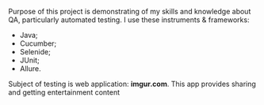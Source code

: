 Purpose of this project is demonstrating of my skills and knowledge about QA, particularly automated testing. 
I use these instruments & frameworks:
 - Java;
 - Cucumber;
 - Selenide;
 - JUnit;
 - Allure.

Subject of testing is web application: **imgur.com**.
This app provides sharing and getting entertainment content
